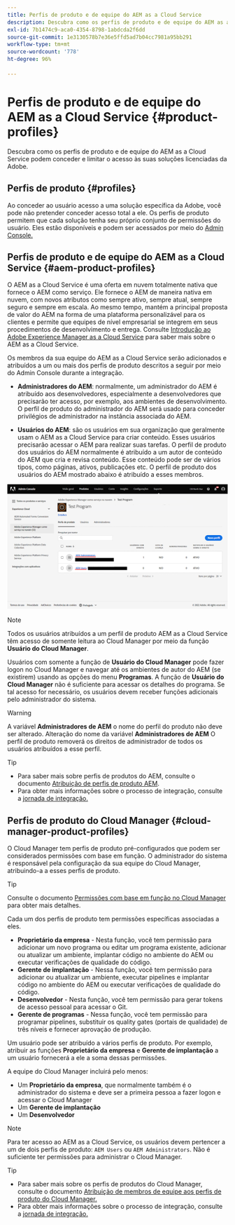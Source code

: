 ```yaml
---
title: Perfis de produto e de equipe do AEM as a Cloud Service
description: Descubra como os perfis de produto e de equipe do AEM as a Cloud Service podem conceder e limitar o acesso às suas soluções licenciadas da Adobe.
exl-id: 7b1474c9-aca0-4354-8798-1abdcda2f6dd
source-git-commit: 1e3130578b7e36e5ffd5ad7b04cc7981a95bb291
workflow-type: tm+mt
source-wordcount: '778'
ht-degree: 96%

---
```


# Perfis de produto e de equipe do AEM as a Cloud Service {#product-profiles}

Descubra como os perfis de produto e de equipe do AEM as a Cloud Service podem conceder e limitar o acesso às suas soluções licenciadas da Adobe.

## Perfis de produto {#profiles}

Ao conceder ao usuário acesso a uma solução específica da Adobe, você pode não pretender conceder acesso total a ele. Os perfis de produto permitem que cada solução tenha seu próprio conjunto de permissões do usuário. Eles estão disponíveis e podem ser acessados por meio do [Admin Console.](/help/journey-onboarding/admin-console.md)

## Perfis de produto e de equipe do AEM as a Cloud Service {#aem-product-profiles}

O AEM as a Cloud Service é uma oferta em nuvem totalmente nativa que fornece o AEM como serviço. Ele fornece o AEM de maneira nativa em nuvem, com novos atributos como sempre ativo, sempre atual, sempre seguro e sempre em escala. Ao mesmo tempo, mantém a principal proposta de valor do AEM na forma de uma plataforma personalizável para os clientes e permite que equipes de nível empresarial se integrem em seus procedimentos de desenvolvimento e entrega. Consulte [Introdução ao Adobe Experience Manager as a Cloud Service](/help/overview/introduction.md) para saber mais sobre o AEM as a Cloud Service.

Os membros da sua equipe do AEM as a Cloud Service serão adicionados e atribuídos a um ou mais dos perfis de produto descritos a seguir por meio do Admin Console durante a integração.

* **Administradores do AEM**: normalmente, um administrador do AEM é atribuído aos desenvolvedores, especialmente a desenvolvedores que precisarão ter acesso, por exemplo, aos ambientes de desenvolvimento. O perfil de produto do administrador do AEM será usado para conceder privilégios de administrador na instância associada do AEM.

* **Usuários do AEM**: são os usuários em sua organização que geralmente usam o AEM as a Cloud Service para criar conteúdo. Esses usuários precisarão acessar o AEM para realizar suas tarefas. O perfil de produto dos usuários do AEM normalmente é atribuído a um autor de conteúdo do AEM que cria e revisa conteúdo. Esse conteúdo pode ser de vários tipos, como páginas, ativos, publicações etc. O perfil de produto dos usuários do AEM mostrado abaixo é atribuído a esses membros.

![Perfis de produto](/help/onboarding/assets/admin-console-profiles.png)

>[!NOTE]
>
>Todos os usuários atribuídos a um perfil de produto AEM as a Cloud Service têm acesso de somente leitura ao Cloud Manager por meio da função **Usuário do Cloud Manager**.
>
>Usuários com somente a função de **Usuário do Cloud Manager** pode fazer logon no Cloud Manager e navegar até os ambientes de autor do AEM (se existirem) usando as opções do menu **Programas**. A função de **Usuário do Cloud Manager** não é suficiente para acessar os detalhes do programa. Se tal acesso for necessário, os usuários devem receber funções adicionais pelo administrador do sistema.

>[!WARNING]
>
>A variável **Administradores de AEM** o nome do perfil do produto não deve ser alterado. Alteração do nome da variável **Administradores de AEM** O perfil de produto removerá os direitos de administrador de todos os usuários atribuídos a esse perfil.

>[!TIP]
>
>* Para saber mais sobre perfis de produtos do AEM, consulte o documento [Atribuição de perfis de produto AEM](/help/journey-onboarding/assign-profiles-aem.md).
>* Para obter mais informações sobre o processo de integração, consulte a [jornada de integração.](/help/journey-onboarding/overview.md)


## Perfis de produto do Cloud Manager {#cloud-manager-product-profiles}

O Cloud Manager tem perfis de produto pré-configurados que podem ser considerados permissões com base em função. O administrador do sistema é responsável pela configuração da sua equipe do Cloud Manager, atribuindo-a a esses perfis de produto.

>[!TIP]
>
>Consulte o documento [Permissões com base em função no Cloud Manager](/help/onboarding/cloud-manager-introduction.md#role-based-permissions) para obter mais detalhes.

Cada um dos perfis de produto tem permissões específicas associadas a eles.

* **Proprietário da empresa** - Nesta função, você tem permissão para adicionar um novo programa ou editar um programa existente, adicionar ou atualizar um ambiente, implantar código no ambiente do AEM ou executar verificações de qualidade do código.
* **Gerente de implantação** - Nessa função, você tem permissão para adicionar ou atualizar um ambiente, executar pipelines e implantar código no ambiente do AEM ou executar verificações de qualidade do código.
* **Desenvolvedor** - Nesta função, você tem permissão para gerar tokens de acesso pessoal para acessar o Git.
* **Gerente de programas** - Nessa função, você tem permissão para programar pipelines, substituir os quality gates (portais de qualidade) de três níveis e fornecer aprovação de produção.

Um usuário pode ser atribuído a vários perfis de produto. Por exemplo, atribuir as funções **Proprietário da empresa** e **Gerente de implantação** a um usuário fornecerá a ele a soma dessas permissões.

A equipe do Cloud Manager incluirá pelo menos:

* Um **Proprietário da empresa**, que normalmente também é o administrador do sistema e deve ser a primeira pessoa a fazer logon e acessar o Cloud Manager
* Um **Gerente de implantação**
* Um **Desenvolvedor**

>[!NOTE]
>
>Para ter acesso ao AEM as a Cloud Service, os usuários devem pertencer a um de dois perfis de produto: `AEM Users` ou `AEM Administrators`. Não é suficiente ter permissões para administrar o Cloud Manager.

>[!TIP]
>
>* Para saber mais sobre os perfis de produtos do Cloud Manager, consulte o documento [Atribuição de membros de equipe aos perfis de produto do Cloud Manager.](/help/journey-onboarding/assign-profiles-cloud-manager.md)
>* Para obter mais informações sobre o processo de integração, consulte a [jornada de integração.](/help/journey-onboarding/overview.md)

